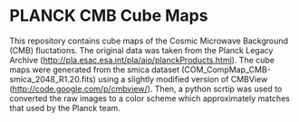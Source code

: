 PLANCK CMB Cube Maps
===========================================================================

This repository contains cube maps of the Cosmic Microwave Background (CMB) fluctations. The original data was taken from the Planck Legacy Archive (http://pla.esac.esa.int/pla/aio/planckProducts.html). The cube maps were generated from the smica dataset (COM_CompMap_CMB-smica_2048_R1.20.fits) using a slightly modified version of CMBView (http://code.google.com/p/cmbview/). Then, a python scrtip was used to converted the raw images to a color scheme which approximately matches that used by the Planck team.


